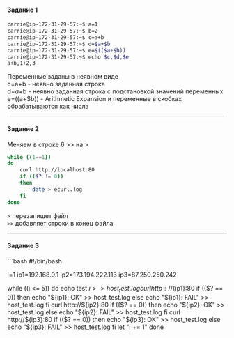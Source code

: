<h4> Задание 1 </h4>

```bash
carrie@ip-172-31-29-57:~$ a=1
carrie@ip-172-31-29-57:~$ b=2
carrie@ip-172-31-29-57:~$ c=a+b
carrie@ip-172-31-29-57:~$ d=$a+$b
carrie@ip-172-31-29-57:~$ e=$(($a+$b))
carrie@ip-172-31-29-57:~$ echo $c,$d,$e
a+b,1+2,3
```

Переменные заданы в неявном виде <br>
c=a+b - неявно заданная строка<br>
d=$a+$b - неявно заданная строка с подстановкой значений переменных<br>
e=$(($a+$b)) - Arithmetic Expansion и переменные в скобках обрабатываются как числа

<hr>
<h4> Задание 2 </h4>

Меняем в строке 6 >> на >
```bash
while ((1==1))
do
	curl http://localhost:80
	if (($? != 0))
	then
		date > ecurl.log
	fi
done
```
`>` перезапишет файл <br>
`>>` добавляет строки в конец файла<br>
<hr>
<h4> Задание 3 </h4>
```bash
#!/bin/bash

i=1
ip1=192.168.0.1
ip2=173.194.222.113
ip3=87.250.250.242

while ((i <= 5))
do
	echo test ${i} >> host_test.log
	curl http://${ip1}:80
	if (($? == 0))
	then
		echo "${ip1}: OK" >> host_test.log
	else 
		echo "${ip1}: FAIL" >> host_test.log
	fi
	curl http://${ip2}:80
	if (($? == 0))
	then
		echo "${ip2}: OK" >> host_test.log
	else 
		echo "${ip2}: FAIL" >> host_test.log
	fi
    curl http://${ip3}:80
	if (($? == 0))
	then
		echo "${ip3}: OK" >> host_test.log
	else 
		echo "${ip3}: FAIL" >> host_test.log
	fi
	let "i += 1"
done
```
